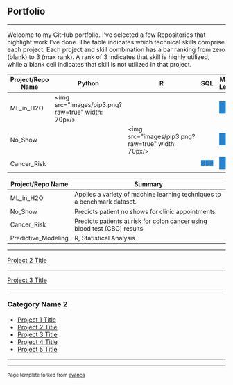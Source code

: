 ## Portfolio

---


Welcome to my GitHub portfolio.  I've selected a few Repositories that highlight work I've done.  The table indicates which technical skills comprise each project.  Each project and skill combination has a bar ranking from zero (blank) to 3 (max rank).  A rank of 3 indicates that skill is highly utilized, while a blank cell indicates that skill is not utilized in that project.


Project/Repo Name | Python | R | SQL | Machine Learning | Statistical Analysis | Data Management
--- | --- | --- | --- | --- | --- | ---
ML_in_H2O | <img src="images/pip3.png?raw=true" width: 70px/> | | | <img src="images/pip3.png?raw=true"/> | | 
No_Show | | <img src="images/pip3.png?raw=true" width: 70px/> | | <img src="images/pip3.png?raw=true"/> | <img src="images/pip2.png?raw=true"/> | <img src="images/pip2.png?raw=true"/> 
Cancer_Risk | | | <img src="images/pip3.png?raw=true"/> | <img src="images/pip1.png?raw=true"/> | <img src="images/pip3.png?raw=true"/>


Project/Repo Name | Summary
--- | ---
ML_in_H2O | Applies a variety of machine learning techniques to a benchmark dataset.
No_Show | Predicts patient no shows for clinic appointments.
Cancer_Risk | Predicts patients at risk for colon cancer using blood test (CBC) results.
Predictive_Modeling | R, Statistical Analysis | Demonstrates a variety of statistical prediction techniques on a benchmark dataset.


---
[Project 2 Title](/pdf/sample_presentation.pdf)


---
[Project 3 Title](http://example.com/)


---

### Category Name 2

- [Project 1 Title](http://example.com/)
- [Project 2 Title](http://example.com/)
- [Project 3 Title](http://example.com/)
- [Project 4 Title](http://example.com/)
- [Project 5 Title](http://example.com/)

---




---
<p style="font-size:11px">Page template forked from <a href="https://github.com/evanca/quick-portfolio">evanca</a></p>
<!-- Remove above link if you don't want to attibute -->

